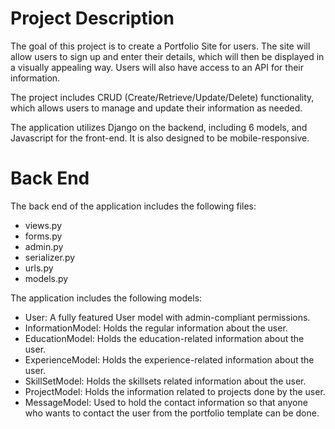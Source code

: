 # Project Description

The goal of this project is to create a Portfolio Site for users. The site will allow users to sign up and enter their details, which will then be displayed in a visually appealing way. Users will also have access to an API for their information.

The project includes CRUD (Create/Retrieve/Update/Delete) functionality, which allows users to manage and update their information as needed. 

The application utilizes Django on the backend, including 6 models, and Javascript for the front-end. It is also designed to be mobile-responsive.



# Back End

The back end of the application includes the following files:
- views.py
- forms.py
- admin.py
- serializer.py
- urls.py
- models.py

The application includes the following models:
- User: A fully featured User model with admin-compliant permissions.
- InformationModel: Holds the regular information about the user.
- EducationModel: Holds the education-related information about the user.
- ExperienceModel: Holds the experience-related information about the user.
- SkillSetModel: Holds the skillsets related information about the user.
- ProjectModel: Holds the information related to projects done by the user.
- MessageModel: Used to hold the contact information so that anyone who wants to contact the user from the portfolio template can be done.

